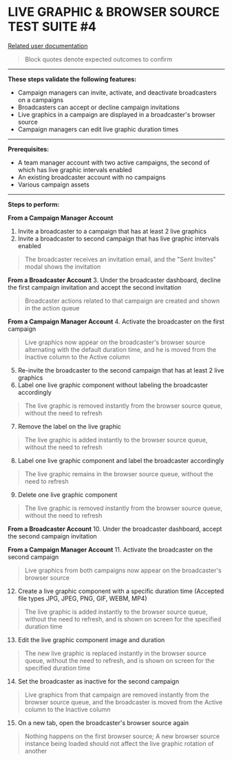 LIVE GRAPHIC & BROWSER SOURCE TEST SUITE #4
====================

[Related user documentation]()
> Block quotes denote expected outcomes to confirm

---
**These steps validate the following features:**
- Campaign managers can invite, activate, and deactivate broadcasters on a campaigns
- Broadcasters can accept or decline campaign invitations
- Live graphics in a campaign are displayed in a broadcaster's browser source
- Campaign managers can edit live graphic duration times
---
**Prerequisites:**
- A team manager account with two active campaigns, the second of which has live graphic intervals enabled
- An existing broadcaster account with no campaigns
- Various campaign assets
---
**Steps to perform:**

**From a Campaign Manager Account**
1. Invite a broadcaster to a campaign that has at least 2 live graphics
2. Invite a broadcaster to second campaign that has live graphic intervals enabled
> The broadcaster receives an invitation email, and the "Sent Invites" modal shows the invitation

**From a Broadcaster Account**
3. Under the broadcaster dashboard, decline the first campaign invitation and accept the second invitation
> Broadcaster actions related to that campaign are created and shown in the action queue

**From a Campaign Manager Account**
4. Activate the broadcaster on the first campaign
> Live graphics now appear on the broadcaster's browser source alternating with the default duration time, and he is moved from the Inactive column to the Active column

5. Re-invite the broadcaster to the second campaign that has at least 2 live graphics
6. Label one live graphic component without labeling the broadcaster accordingly
> The live graphic is removed instantly from the browser source queue, without the need to refresh

7. Remove the label on the live graphic
> The live graphic is added instantly to the browser source queue, without the need to refresh

8. Label one live graphic component and label the broadcaster accordingly
> The live graphic remains in the browser source queue, without the need to refresh

9. Delete one live graphic component
> The live graphic is removed instantly from the browser source queue, without the need to refresh

**From a Broadcaster Account**
10. Under the broadcaster dashboard, accept the second campaign invitation

**From a Campaign Manager Account**
11. Activate the broadcaster on the second campaign
> Live graphics from both campaigns now appear on the broadcaster's browser source

12. Create a live graphic component with a specific duration time (Accepted file types JPG, JPEG, PNG, GIF, WEBM, MP4)
> The live graphic is added instantly to the browser source queue, without the need to refresh, and is shown on screen for the specified duration time

13. Edit the live graphic component image and duration
> The new live graphic is replaced instantly in the browser source queue, without the need to refresh, and is shown on screen for the specified duration time

14. Set the broadcaster as inactive for the second campaign
> Live graphics from that campaign are removed instantly from the browser source queue, and the broadcaster is moved from the Active column to the Inactive column

15. On a new tab, open the broadcaster's browser source again
> Nothing happens on the first browser source; A new browser source instance being loaded should not affect the live graphic rotation of another

